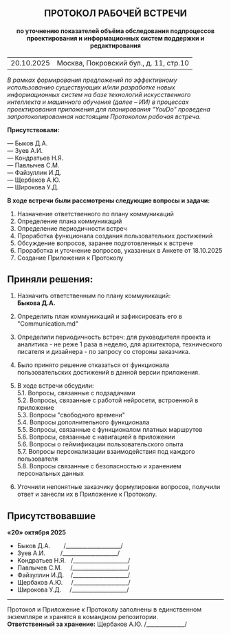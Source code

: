 <h2 align="center">ПРОТОКОЛ РАБОЧЕЙ ВСТРЕЧИ</h2>
<h4 align="center">по уточнению показателей объёма обследования подпроцессов проектирования и информационных систем поддержки и редактирования</h4>

<table width="100%">
  <tr>
    <td align="left">20.10.2025</td>
    <td align="right">Москва, Покровский бул., д. 11, стр.10</td>
  </tr>
</table>

*В рамках формирования предложений по эффективному использованию существующих и/или разработке новых информационных систем на базе технологий искусственного интеллекта и машинного обучения (далее – ИИ) в процессах проектирования приложения для планирования "YouDo" проведена запротоколированная настоящим Протоколом рабочая встреча.*

**Присутствовали:**

— Быков Д.А.  
— Зуев А.И.  
— Кондратьев Н.Я.  
— Павлычев С.М.  
— Файзуллин И.Д.  
— Щербаков А.Ю.  
— Широкова У.Д.

**В ходе встречи были рассмотрены следующие вопросы и задачи:**

1. Назначение ответственного по плану коммуникаций
2. Определение плана коммуникаций
3. Определение периодичности встреч
4. Проработка функционала создания пользовательких достижений
5. Обсуждение вопросов, заранее подготовленных к встрече  
6. Проработка и уточнение вопросов, указанных в Анкете от 18.10.2025
7. Создание Приложения к Протоколу


## Приняли решения:

1. Назначить ответственным по плану коммуникаций:  
**Быкова Д.А.**

2. Определить план коммуникаций и зафиксировать его в "Communication.md"

3. Определили периодичность встреч: для руководителя проекта и аналитика - не реже 1 раза в неделю, для архитектора, технического писателя и дизайнера - по запросу со стороны заказчика.

4. Было принято решение отказаться от функционала пользовательских достижений в данной версии приложения.

5. В ходе встречи обсудили:  
5.1. Вопросы, связанные с подзадачами  
5.2. Вопросы, связанные с работой нейросети, встроенной в приложение  
5.3. Вопросы "свободного времени"  
5.4. Вопросы дополнительного функционала  
5.5. Вопросы, связанные с функционалом платных маршрутов  
5.6. Вопросы, связанные с навигацией в приложении  
5.6. Вопросы о геймификации пользовательского опыта  
5.7. Вопросы персонализации взаимодействия под каждого пользователя  
5.8. Вопросы связанные с безопасностью и хранением персональных данных  

6. Уточнили непонятные заказчику формулировки вопросов, получили ответ и занесли их в Приложение к Протоколу.

## Присутствовавшие

**«20» октября 2025**

- Быков Д.А.        /____________________/
- Зуев А.И.         /____________________/
- Кондратьев Н.Я.   /____________________/
- Павлычев С.М.     /____________________/
- Файзуллин И.Д.    /____________________/
- Щербаков А.Ю.     /____________________/
- Широкова У.Д.     /____________________/


---
Протокол и Приложение к Протоколу заполнены в единственном экземпляре и хранятся в командном репозитории.  
**Ответственный за хранение:** Щербаков А.Ю. /______________/
